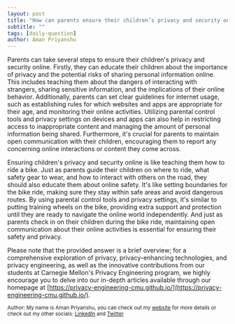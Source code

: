 ```yaml
---
layout: post
title: "How can parents ensure their children’s privacy and security online?"
subtitle: ""
tags: [daily-question]
author: Aman Priyanshu
---
```


Parents can take several steps to ensure their children's privacy and security online. Firstly, they can educate their children about the importance of privacy and the potential risks of sharing personal information online. This includes teaching them about the dangers of interacting with strangers, sharing sensitive information, and the implications of their online behavior. Additionally, parents can set clear guidelines for internet usage, such as establishing rules for which websites and apps are appropriate for their age, and monitoring their online activities. Utilizing parental control tools and privacy settings on devices and apps can also help in restricting access to inappropriate content and managing the amount of personal information being shared. Furthermore, it's crucial for parents to maintain open communication with their children, encouraging them to report any concerning online interactions or content they come across.

Ensuring children's privacy and security online is like teaching them how to ride a bike. Just as parents guide their children on where to ride, what safety gear to wear, and how to interact with others on the road, they should also educate them about online safety. It's like setting boundaries for the bike ride, making sure they stay within safe areas and avoid dangerous routes. By using parental control tools and privacy settings, it's similar to putting training wheels on the bike, providing extra support and protection until they are ready to navigate the online world independently. And just as parents check in on their children during the bike ride, maintaining open communication about their online activities is essential for ensuring their safety and privacy.

Please note that the provided answer is a brief overview; for a comprehensive exploration of privacy, privacy-enhancing technologies, and privacy engineering, as well as the innovative contributions from our students at Carnegie Mellon's Privacy Engineering program, we highly encourage you to delve into our in-depth articles available through our homepage at [https://privacy-engineering-cmu.github.io/](https://privacy-engineering-cmu.github.io/).

<small>Author: My name is Aman Priyanshu, you can check out my [website](https://amanpriyanshu.github.io/) for more details or check out my other socials: [LinkedIn](https://www.linkedin.com/in/aman-priyanshu/) and [Twitter](https://twitter.com/AmanPriyanshu6)</small>
